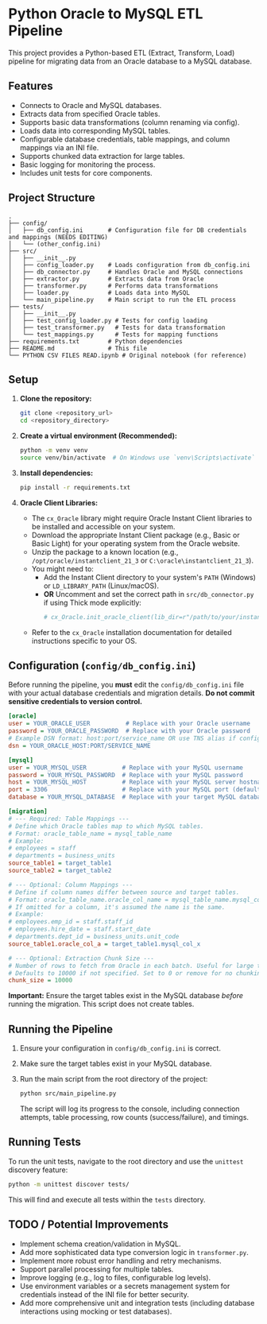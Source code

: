 # Python Oracle to MySQL ETL Pipeline

This project provides a Python-based ETL (Extract, Transform, Load) pipeline for migrating data from an Oracle database to a MySQL database.

## Features

*   Connects to Oracle and MySQL databases.
*   Extracts data from specified Oracle tables.
*   Supports basic data transformations (column renaming via config).
*   Loads data into corresponding MySQL tables.
*   Configurable database credentials, table mappings, and column mappings via an INI file.
*   Supports chunked data extraction for large tables.
*   Basic logging for monitoring the process.
*   Includes unit tests for core components.

## Project Structure

```
.
├── config/
│   ├── db_config.ini       # Configuration file for DB credentials and mappings (NEEDS EDITING)
│   └── (other_config.ini)
├── src/
│   ├── __init__.py
│   ├── config_loader.py    # Loads configuration from db_config.ini
│   ├── db_connector.py     # Handles Oracle and MySQL connections
│   ├── extractor.py        # Extracts data from Oracle
│   ├── transformer.py      # Performs data transformations
│   ├── loader.py           # Loads data into MySQL
│   └── main_pipeline.py    # Main script to run the ETL process
├── tests/
│   ├── __init__.py
│   ├── test_config_loader.py # Tests for config loading
│   ├── test_transformer.py   # Tests for data transformation
│   └── test_mappings.py      # Tests for mapping functions
├── requirements.txt        # Python dependencies
├── README.md               # This file
└── PYTHON CSV FILES READ.ipynb # Original notebook (for reference)
```

## Setup

1.  **Clone the repository:**
    ```bash
    git clone <repository_url>
    cd <repository_directory>
    ```

2.  **Create a virtual environment (Recommended):**
    ```bash
    python -m venv venv
    source venv/bin/activate  # On Windows use `venv\Scripts\activate`
    ```

3.  **Install dependencies:**
    ```bash
    pip install -r requirements.txt
    ```

4.  **Oracle Client Libraries:**
    *   The `cx_Oracle` library might require Oracle Instant Client libraries to be installed and accessible on your system.
    *   Download the appropriate Instant Client package (e.g., Basic or Basic Light) for your operating system from the Oracle website.
    *   Unzip the package to a known location (e.g., `/opt/oracle/instantclient_21_3` or `C:\oracle\instantclient_21_3`).
    *   You might need to:
        *   Add the Instant Client directory to your system's `PATH` (Windows) or `LD_LIBRARY_PATH` (Linux/macOS).
        *   **OR** Uncomment and set the correct path in `src/db_connector.py` if using Thick mode explicitly:
            ```python
            # cx_Oracle.init_oracle_client(lib_dir=r"/path/to/your/instantclient_XX_Y")
            ```
    *   Refer to the `cx_Oracle` installation documentation for detailed instructions specific to your OS.

## Configuration (`config/db_config.ini`)

Before running the pipeline, you **must** edit the `config/db_config.ini` file with your actual database credentials and migration details. **Do not commit sensitive credentials to version control.**

```ini
[oracle]
user = YOUR_ORACLE_USER          # Replace with your Oracle username
password = YOUR_ORACLE_PASSWORD  # Replace with your Oracle password
# Example DSN format: host:port/service_name OR use TNS alias if configured
dsn = YOUR_ORACLE_HOST:PORT/SERVICE_NAME

[mysql]
user = YOUR_MYSQL_USER          # Replace with your MySQL username
password = YOUR_MYSQL_PASSWORD  # Replace with your MySQL password
host = YOUR_MYSQL_HOST          # Replace with your MySQL server hostname or IP
port = 3306                     # Replace with your MySQL port (default is 3306)
database = YOUR_MYSQL_DATABASE  # Replace with your target MySQL database name

[migration]
# --- Required: Table Mappings ---
# Define which Oracle tables map to which MySQL tables.
# Format: oracle_table_name = mysql_table_name
# Example:
# employees = staff
# departments = business_units
source_table1 = target_table1
source_table2 = target_table2

# --- Optional: Column Mappings ---
# Define if column names differ between source and target tables.
# Format: oracle_table_name.oracle_col_name = mysql_table_name.mysql_col_name
# If omitted for a column, it's assumed the name is the same.
# Example:
# employees.emp_id = staff.staff_id
# employees.hire_date = staff.start_date
# departments.dept_id = business_units.unit_code
source_table1.oracle_col_a = target_table1.mysql_col_x

# --- Optional: Extraction Chunk Size ---
# Number of rows to fetch from Oracle in each batch. Useful for large tables.
# Defaults to 10000 if not specified. Set to 0 or remove for no chunking.
chunk_size = 10000
```

**Important:** Ensure the target tables exist in the MySQL database *before* running the migration. This script does not create tables.

## Running the Pipeline

1.  Ensure your configuration in `config/db_config.ini` is correct.
2.  Make sure the target tables exist in your MySQL database.
3.  Run the main script from the root directory of the project:

    ```bash
    python src/main_pipeline.py
    ```

    The script will log its progress to the console, including connection attempts, table processing, row counts (success/failure), and timings.

## Running Tests

To run the unit tests, navigate to the root directory and use the `unittest` discovery feature:

```bash
python -m unittest discover tests/
```

This will find and execute all tests within the `tests` directory.

## TODO / Potential Improvements

*   Implement schema creation/validation in MySQL.
*   Add more sophisticated data type conversion logic in `transformer.py`.
*   Implement more robust error handling and retry mechanisms.
*   Support parallel processing for multiple tables.
*   Improve logging (e.g., log to files, configurable log levels).
*   Use environment variables or a secrets management system for credentials instead of the INI file for better security.
*   Add more comprehensive unit and integration tests (including database interactions using mocking or test databases).
```
